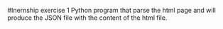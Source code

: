 #Inernship exercise 1
  Python program that parse the html page and will produce the JSON file with the content of the html file.
